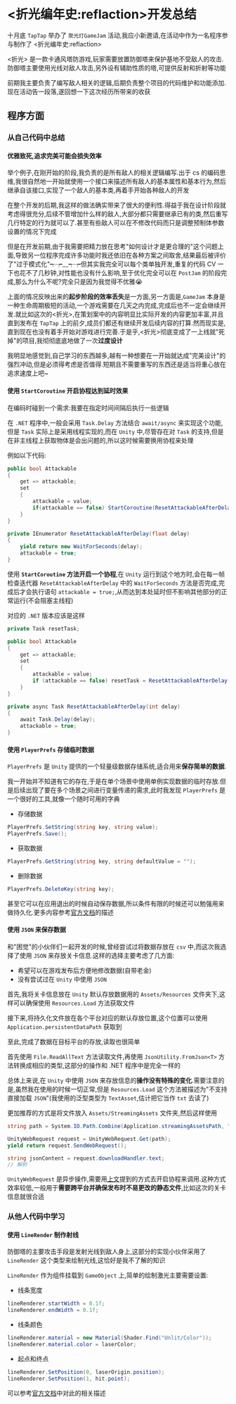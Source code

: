 # <折光编年史:reflaction>开发总结

十月底 `TapTap` 举办了 `聚光灯GameJam` 活动,我应小新邀请,在活动中作为一名程序参与制作了 <折光编年史:reflaction>

<折光> 是一款卡通风塔防游戏,玩家需要放置防御塔来保护基地不受敌人的攻击.防御塔主要使用光线对敌人攻击,另外设有辅助性质的塔,可提供反射和折射等功能

前期我主要负责了编写敌人相关的逻辑,后期负责整个项目的代码维护和功能添加.现在活动告一段落,遂回想一下这次经历所带来的收获

## 程序方面

### 从自己代码中总结

#### 优雅致死,追求完美可能会损失效率

举个例子,在刚开始的阶段,我负责的是所有敌人的相关逻辑编写.出于 cs 的编码思维,我很自然地一开始就使用一个接口来描述所有敌人的基本属性和基本行为,然后继承自该接口,实现了一个敌人的基本类,再着手开始各种敌人的开发

在整个开发的后期,我这样的做法确实带来了很大的便利性.得益于我在设计阶段就考虑得很充分,后续不管增加什么样的敌人,大部分都只需要继承已有的类,然后重写几行特定的行为就可以了.甚至有些敌人可以在不修改代码而只是调整预制体参数设置的情况下完成

但是在开发前期,由于我需要把精力放在思考"如何设计才是更合理的"这个问题上面,导致另一位程序完成许多功能时我还依旧在各种方案之间取舍,结果最后被评价了"过于模式化"┭┮﹏┭┮但其实我完全可以每个类单独开发,重复的代码 CV 一下也花不了几秒钟,对性能也没有什么影响,至于优化完全可以在 `PostJam` 的阶段完成,那么为什么不呢?完全只是因为我觉得不优雅😭

上面的情况反映出来的**起步阶段的效率丢失**是一方面,另一方面是,`GameJam` 本身是一种生命周期极短的活动,一个游戏需要在几天之内完成,完成后也不一定会继续开发.就比如这次的<折光>,在策划案中的内容明显比实际开发的内容更加丰富,并且直到发布在 `TapTap` 上的前夕,成员们都还有继续开发后续内容的打算.然而现实是,直到现在也没有着手开始对游戏进行完善.于是乎,<折光>彻底变成了一上线就"死掉"的项目,我彻彻底底地做了一次**过度设计**

我明显地感觉到,自己学习的东西越多,越有一种想要在一开始就达成"完美设计"的强烈冲动,但是必须得考虑是否值得.短期且不需要重写的东西还是适当将重心放在追求速度上吧~

#### 使用 `StartCoroutine` 开启协程达到延时效果

在编码时碰到一个需求:我要在指定时间间隔后执行一些逻辑

在 `.NET` 程序中,一般会采用 `Task.Delay` 方法结合 `await/async` 来实现这个功能,但是 `Task` 实际上是采用线程实现的,而在 `Unity` 中,尽管存在对 `Task` 的支持,但是在非主线程上获取物体是会出问题的,所以这时候需要换用协程来处理

例如以下代码:

```csharp
public bool Attackable 
{ 
    get => attackable; 
    set
    {
        attackable = value;
        if(attackable == false) StartCoroutine(ResetAttackableAfterDelay(AttackInterval));
    }
}

private IEnumerator ResetAttackableAfterDelay(float delay)
{
    yield return new WaitForSeconds(delay);
    attackable = true;
}
```

使用 **`StartCoroutine` 方法开启一个协程**,在 `Unity` 运行到这个地方时,会在每一帧检查迭代器 `ResetAttackableAfterDelay` 中的 `WaitForSeconds` 方法是否完成,完成后才会执行语句 `attackable = true;`,从而达到本处延时但不影响其他部分的正常运行(不会阻塞主线程)

对应的 `.NET` 版本应该是这样

```csharp
private Task resetTask;

public bool Attackable
{
    get => attackable;
    set
    {
        attackable = value;
        if (attackable == false) resetTask = ResetAttackableAfterDelay(AttackInterval);
    }
}

private async Task ResetAttackableAfterDelay(int delay)
{
    await Task.Delay(delay);
    attackable = true;
}
```

#### 使用 `PlayerPrefs` 存储临时数据

`PlayerPrefs` 是 `Unity` 提供的一个轻量级数据存储系统,适合用来**保存简单的数据**.

我一开始并不知道有它的存在,于是在单个场景中使用单例实现数据的临时存放.但是后续出现了要在多个场景之间进行变量传递的需求,此时我发现 `PlayerPrefs` 是一个很好的工具,就像一个随时可用的字典

- 存储数据
```csharp
PlayerPrefs.SetString(string key, string value);
PlayerPrefs.Save();
```

- 获取数据
```csharp
PlayerPrefs.GetString(string key, string defaultValue = "");
```

- 删除数据
```csharp
PlayerPrefs.DeleteKey(string key);
```

甚至它可以在应用退出的时候自动保存数据,所以条件有限的时候还可以勉强用来做持久化.更多内容参考[官方文档](https://docs.unity.cn/cn/current/ScriptReference/PlayerPrefs.html)的描述

#### 使用 `JSON` 来保存数据

和"困觉"的小伙伴们一起开发的时候,曾经尝试过将数据存放在 `csv` 中,而这次我选择了使用 `JSON` 来存放关卡信息.这样的选择主要考虑了几方面:
- 希望可以在游戏发布后方便地修改数据(自带老金)
- 没有尝试过在 `Unity` 中使用 `JSON`

首先,我将关卡信息放在 `Unity` 默认存放数据用的 `Assets/Resources` 文件夹下,这样可以确保使用 `Resources.Load` 方法获取文件

接下来,将持久化文件放在各个平台对应的默认存放位置,这个位置可以使用 `Application.persistentDataPath` 获取到

至此,完成了数据在目标平台的存放,读取也很简单

首先使用 `File.ReadAllText` 方法读取文件,再使用 `JsonUtility.FromJson<T>` 方法转换成相应的类型,这部分的操作和 .NET 程序中是完全一样的

总体上来说,在 `Unity` 中使用 `JSON` 来存放信息的**操作没有特殊的变化**.需要注意的是,虽然我在使用的时候一切正常,但是 `Resources.Load` 这个方法被描述为"不支持直接加载 `JSON`"(我使用的泛型类型为 `TextAsset`,估计把它当作 `txt` 去读了)

更加推荐的方式是将文件放入 `Assets/StreamingAssets` 文件夹,然后这样使用

```csharp
string path = System.IO.Path.Combine(Application.streamingAssetsPath, "文件名");

UnityWebRequest request = UnityWebRequest.Get(path);
yield return request.SendWebRequest();

string jsonContent = request.downloadHandler.text;
// 解析
```

`UnityWebRequest` 是异步操作,需要用[上文](#使用-startcoroutine-开启协程达到延时效果)提到的方式去开启协程来调用.这种方式效率较低,一般用于**需要跨平台并确保发布时不易更改的静态文件**,比如这次的关卡信息就很合适
### 从他人代码中学习

#### 使用 `LineRender` 制作射线

防御塔的主要攻击手段是发射光线到敌人身上,这部分的实现小伙伴采用了 `LineRender` 这个类型来绘制光线,这恰好是我不了解的知识

`LineRender` 作为组件挂载到 `GameObject` 上,简单的绘制激光主要需要设置:

- 线条宽度
```csharp
lineRenderer.startWidth = 0.1f;
lineRenderer.endWidth = 0.1f;
```

- 线条颜色
```csharp
lineRenderer.material = new Material(Shader.Find("Unlit/Color"));
lineRenderer.material.color = laserColor;
```

- 起点和终点
```csharp
lineRenderer.SetPosition(0, laserOrigin.position);
lineRenderer.SetPosition(1, hit.point);
```

可以参考[官方文档](https://docs.unity.cn/cn/current/Manual/class-LineRenderer.html)中对此的相关描述
